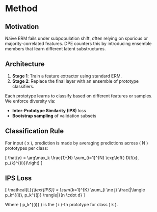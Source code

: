 # Method

## Motivation

Naïve ERM fails under subpopulation shift, often relying on spurious or majority-correlated features. DPE counters this by introducing ensemble members that learn different latent substructures.

## Architecture

1. **Stage 1**: Train a feature extractor using standard ERM.
2. **Stage 2**: Replace the final layer with an ensemble of prototype classifiers.

Each prototype learns to classify based on different features or samples. We enforce diversity via:

- **Inter-Prototype Similarity (IPS)** loss
- **Bootstrap sampling** of validation subsets

## Classification Rule

For input \( x \), prediction is made by averaging predictions across \( N \) prototypes per class:

\[
\hat{y} = \arg\max_k \frac{1}{N} \sum_{i=1}^{N} \exp\left(-D(f(x), p_{k}^{(i)})\right)
\]

## IPS Loss

\[
\mathcal{L}_{\text{IPS}} = \sum_{k=1}^{K} \sum_{i \ne j} \frac{|\langle p_k^{(i)}, p_k^{(j)} \rangle|}{n \cdot d}
\]

Where \( p_k^{(i)} \) is the \( i \)-th prototype for class \( k \).


